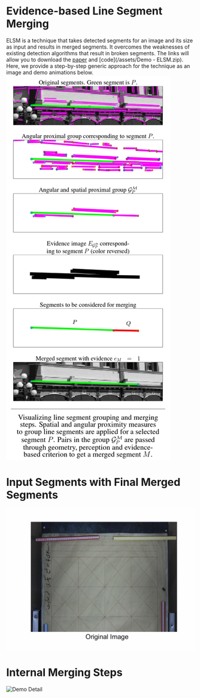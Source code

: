 # Evidence-based Line Segment Merging

ELSM is a technique that takes detected segments for an image and its size as input and results in merged segments. It overcomes the weaknesses of existing detection algorithms that result in broken segments.  The links will allow you to download the [paper](/assets/ELSM.pdf) and [code](/assets/Demo - ELSM.zip). 
Here, we provide a step-by-step generic approach for the technique as an image and demo animations below.
![Pipeline](/assets/img/pipeline.jpg)

# Input Segments with Final Merged Segments
![Demo Final](/assets/map.gif)

# Internal Merging Steps
![Demo Detail](/assets/map_many.gif)
